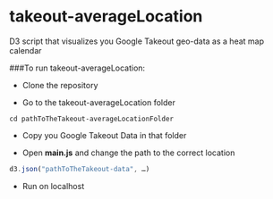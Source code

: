 # takeout-averageLocation
D3 script that visualizes you Google Takeout geo-data as a heat map calendar

###To run takeout-averageLocation:

* Clone the repository

* Go to the takeout-averageLocation folder
```
cd pathToTheTakeout-averageLocationFolder
```

* Copy you Google Takeout Data in that folder

* Open **main.js** and change the path to the correct location
```javascript
d3.json("pathToTheTakeout-data", …)
```

* Run on localhost
